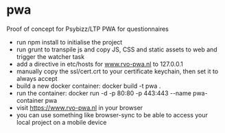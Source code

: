 # pwa
Proof of concept for Psybizz/LTP PWA for questionnaires

- run npm install to initialise the project
- run grunt to transpile js and copy JS, CSS and static assets to web and trigger the watcher task
- add a directive in etc/hosts for www.rvo-pwa.nl to 127.0.0.1
- manually copy the ssl/cert.crt to your certificate keychain, then set it to always accept
- build a new docker container: docker build -t pwa .
- run the container: docker run -d -p 80:80 -p 443:443 --name pwa-container pwa
- visit https://www.rvo-pwa.nl in your browser
- you can use something like browser-sync to be able to access your local project on a mobile device
